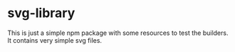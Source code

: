 # svg-library

This is just a simple npm package with some resources to test the builders. It contains very simple svg files.